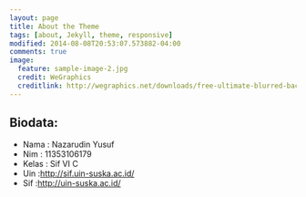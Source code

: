 ```yaml
---
layout: page
title: About the Theme
tags: [about, Jekyll, theme, responsive]
modified: 2014-08-08T20:53:07.573882-04:00
comments: true
image:
  feature: sample-image-2.jpg
  credit: WeGraphics
  creditlink: http://wegraphics.net/downloads/free-ultimate-blurred-background-pack/
---
```



## Biodata:

* Nama : Nazarudin Yusuf
* Nim  : 11353106179
* Kelas : Sif VI C
* Uin   :http://sif.uin-suska.ac.id/
* Sif   :http://uin-suska.ac.id/

